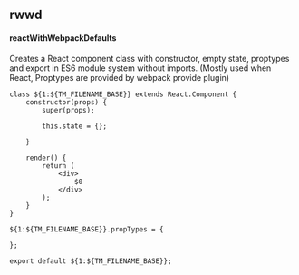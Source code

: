 ## rwwd
#### reactWithWebpackDefaults
Creates a React component class with constructor, empty state, proptypes and export in ES6 module system without imports. (Mostly used when React, Proptypes are provided by webpack provide plugin)
```
class ${1:${TM_FILENAME_BASE}} extends React.Component {
	constructor(props) {
		super(props);

		this.state = {};

	}

	render() {
		return (
			<div>
				$0
			</div>
		);
	}
}

${1:${TM_FILENAME_BASE}}.propTypes = {

};

export default ${1:${TM_FILENAME_BASE}};
```